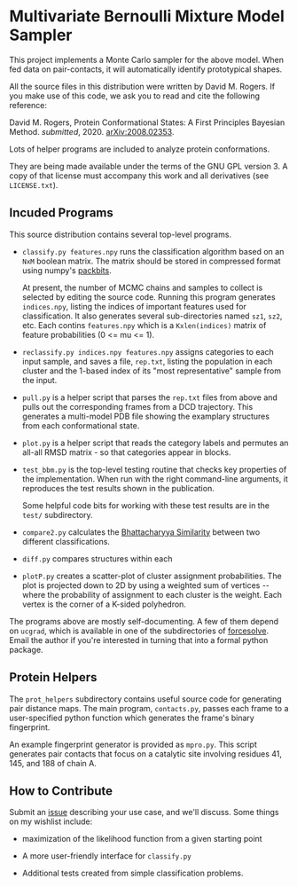 Multivariate Bernoulli Mixture Model Sampler
============================================

This project implements a Monte Carlo sampler for the above model.
When fed data on pair-contacts, it will automatically
identify prototypical shapes.

All the source files in this distribution were written by David M. Rogers.
If you make use of this code, we ask you to read and cite the following
reference:

David M. Rogers, Protein Conformational States: A First Principles Bayesian Method.
*submitted*, 2020. [arXiv:2008.02353](https://arxiv.org/abs/2008.02353).

Lots of helper programs are included to analyze protein conformations.

They are being made available under the terms of the GNU GPL version 3.
A copy of that license must accompany this work and all
derivatives (see `LICENSE.txt`).

Incuded Programs
----------------

This source distribution contains several top-level programs.

* `classify.py features.npy` runs the classification algorithm based on an `NxM` boolean matrix.
  The matrix should be stored in compressed format using numpy's
  [packbits](https://numpy.org/doc/stable/reference/generated/numpy.packbits.html).

  At present, the number of MCMC chains and samples to collect is selected by
  editing the source code.  Running this program generates `indices.npy`, listing the
  indices of important features used for classification.  It also generates
  several sub-directories named `sz1`, `sz2`, etc.  Each contins `features.npy`
  which is a `Kxlen(indices)` matrix of feature probabilities (0 <= mu <= 1).


* `reclassify.py indices.npy features.npy` assigns categories to each input sample,
  and saves a file, `rep.txt`, listing the population in each cluster and the
  1-based index of its "most representative" sample from the input.

* `pull.py` is a helper script that parses the `rep.txt` files from above
  and pulls out the corresponding frames from a DCD trajectory.
  This generates a multi-model PDB file showing the examplary
  structures from each conformational state.

* `plot.py` is a helper script that reads the category labels
  and permutes an all-all RMSD matrix - so that categories appear in blocks.

* `test_bbm.py` is the top-level testing routine that checks key properties
  of the implementation.  When run with the right command-line arguments,
  it reproduces the test results shown in the publication.

  Some helpful code bits for working with these test results are in
  the `test/` subdirectory.

* `compare2.py` calculates the [Bhattacharyya Similarity](https://en.wikipedia.org/wiki/Bhattacharyya_distance)
  between two different classifications.

* `diff.py` compares structures within each 

* `plotP.py` creates a scatter-plot of cluster assignment probabilities.
  The plot is projected down to 2D by using a weighted sum of vertices
  -- where the probability of assignment to each cluster is the weight.
  Each vertex is the corner of a K-sided polyhedron.

The programs above are mostly self-documenting.  A few of them
depend on `ucgrad`, which is available in one of the subdirectories
of [forcesolve](https://github.com/frobnitzem/forcesolve).
Email the author if you're interested in turning that into a formal python package.

Protein Helpers
---------------

The `prot_helpers` subdirectory contains useful source code for generating
pair distance maps.  The main program, `contacts.py`, passes each frame
to a user-specified python function which generates the frame's binary fingerprint.

An example fingerprint generator is provided as `mpro.py`.  This script
generates pair contacts that focus on a catalytic
site involving residues 41, 145, and 188 of chain A.


How to Contribute
-----------------

Submit an [issue](https://github.com/frobnitzem/classifier/issues) describing
your use case, and we'll discuss.  Some things on my wishlist include:

* maximization of the likelihood function from a given starting point

* A more user-friendly interface for `classify.py`

* Additional tests created from simple classification problems.

